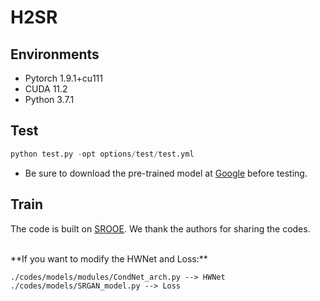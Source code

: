 # H2SR

## **Environments**

- Pytorch 1.9.1+cu111
- CUDA 11.2
- Python 3.7.1

## Test

```python
python test.py -opt options/test/test.yml
```

- Be sure to download the pre-trained model at [Google](https://drive.google.com/drive/folders/1627IdV9W6pdYNpe4SEmtAConFGGzq1W0?usp=drive_link) before testing.

## Train

The code is built on [SROOE](https://github.com/seungho-snu/SROOE). We thank the authors for sharing the codes.

<br />
**If you want to modify the HWNet and Loss:**

```
./codes/models/modules/CondNet_arch.py --> HWNet
./codes/models/SRGAN_model.py --> Loss
```
